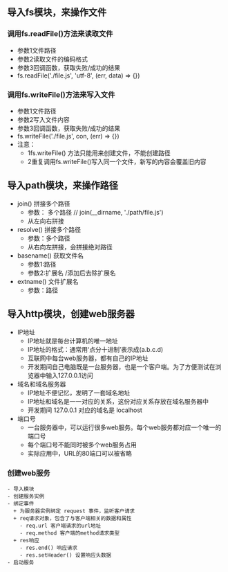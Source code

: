 ## 导入fs模块，来操作文件

### 调用fs.readFile()方法来读取文件
  - 参数1文件路径
  - 参数2读取文件的编码格式
  - 参数3回调函数，获取失败/成功的结果
  - fs.readFile('./file.js', 'utf-8', (err, data) => {})

### 调用fs.writeFile()方法来写入文件
  - 参数1文件路径
  - 参数2写入文件内容
  - 参数3回调函数，获取失败/成功的结果
  - fs.writeFile('./file.js', con, (err) => {})
  - 注意：
    + 1fs.writeFile() 方法只能用来创建文件，不能创建路径
    + 2重复调用fs.writeFile()写入同一个文件，新写的内容会覆盖旧内容

## 导入path模块，来操作路径
  - join() 拼接多个路径
    + 参数： 多个路径 // join(__dirname, './path/file.js')
    + 从左向右拼接
  - resolve()  拼接多个路径
    + 参数：多个路径
    + 从右向左拼接，会拼接绝对路径
  - basename() 获取文件名
    + 参数1:路径
    + 参数2:扩展名  /添加后去除扩展名
  - extname() 文件扩展名
    + 参数：路径

## 导入http模块，创建web服务器
  - IP地址
    + IP地址就是每台计算机的唯一地址
    + IP地址的格式：通常用‘点分十进制’表示成(a.b.c.d)
    + 互联网中每台web服务器，都有自己的IP地址
    + 开发期间自己电脑既是一台服务器，也是一个客户端。为了方便测试在浏览器中输入127.0.0.1访问
  - 域名和域名服务器
    + IP地址不便记忆，发明了一套域名地址
    + IP地址和域名是一一对应的关系，这份对应关系存放在域名服务器中
    + 开发期间 127.0.0.1 对应的域名是 localhost
  - 端口号
    - 一台服务器中，可以运行很多web服务。每个web服务都对应一个唯一的端口号
    - 每个端口号不能同时被多个web服务占用
    - 实际应用中，URL的80端口可以被省略

  ### 创建web服务
    - 导入模块
    - 创建服务实例
    - 绑定事件
      + 为服务器实例绑定 request 事件，监听客户请求
      + req请求对象，包含了与客户端相关的数据和属性
        - req.url 客户端请求的url地址
        - req.method 客户端的method请求类型
      + res响应
        - res.end() 响应请求
        - res.setHeader() 设置响应头数据
    - 启动服务
    